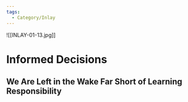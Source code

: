 ```yaml
---
tags:
  - Category/Inlay
---
```

![[INLAY-01-13.jpg]]
# Informed Decisions
## We Are Left in the Wake Far Short of Learning Responsibility